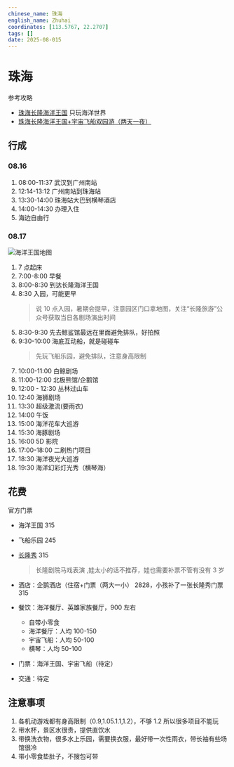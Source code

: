 ```yaml
---
chinese_name: 珠海
english_name: Zhuhai
coordinates: [113.5767, 22.2707]
tags: []
date: 2025-08-015
---
```


# 珠海

参考攻略

- [珠海长隆海洋王国](https://zhuanlan.zhihu.com/p/2711851407) 只玩海洋世界
- [珠海长隆海洋王国+宇宙飞船双园游（两天一夜）](https://zhuanlan.zhihu.com/p/720856200)

## 行成

### 08.16

1. 08:00-11:37 武汉到广州南站
2. 12:14-13:12 广州南站到珠海站
3. 13:30-14:00 珠海站大巴到横琴酒店
4. 14:00-14:30 办理入住
5. 海边自由行

### 08.17

![海洋王国地图](https://cdn.chimelong.com/upload/cd9cd113686553f6/a74c67829f026c8b.jpg)

1. 7 点起床
2. 7:00-8:00 早餐
3. 8:00-8:30 到达长隆海洋王国
4. 8:30 入园，可能更早
   > 说 10 点入园，暑期会提早，注意园区门口拿地图，关注“长隆旅游”公众号获取当日各剧场演出时间
5. 8:30-9:30 先去鲸鲨馆最远在里面避免排队，好拍照
6. 9:30-10:00 海底互动船，就是碰碰车
   > 先玩飞船乐园，避免排队，注意身高限制
7. 10:00-11:00 白鲸剧场
8. 11:00-12:00 北极熊馆/企鹅馆
9. 12:00 - 12:30 丛林过山车
10. 12:40 海狮剧场
11. 13:30 超级激流(要雨衣)
12. 14:00 午饭
13. 15:00 海洋花车大巡游
14. 15:30 海豚剧场
15. 16:00 5D 影院
16. 17:00-18:00 二刷热门项目
17. 18:30 海洋夜光大巡游
18. 19:30 海洋幻彩灯光秀（横琴海）

## 花费

官方门票

- 海洋王国 315
- 飞船乐园 245
- [长隆秀](https://www.chimelong.com/zh/chimelongtheatre/) 315

  > 长隆剧院马戏表演 ,娃太小的话不推荐，娃也需要补票不管有没有 3 岁

- 酒店：企鹅酒店（住宿+门票（两大一小） 2828，小孩补了一张长隆秀门票 315
- 餐饮：海洋餐厅、英雄家族餐厅，900 左右
  - 自带小零食
  - 海洋餐厅：人均 100-150
  - 宇宙飞船：人均 50-100
  - 横琴：人均 50-100
- 门票：海洋王国、宇宙飞船（待定）
- 交通：待定

## 注意事项

1. 各机动游戏都有身高限制（0.9,1.05.1.1,1.2），不够 1.2 所以很多项目不能玩
2. 带水杯，景区水很贵，提供直饮水
3. 带换洗衣物，很多水上乐园，需要换衣服，最好带一次性雨衣，带长袖有些场馆很冷
4. 带小零食垫肚子，不搜包可带
